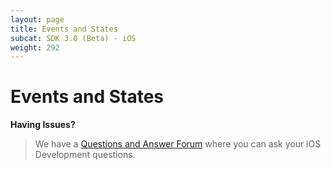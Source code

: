 ```yaml
---
layout: page
title: Events and States
subcat: SDK 3.0 (Beta) - iOS
weight: 292
---
```


# Events and States


**Having Issues?**

> We have a [Questions and Answer Forum](https://forum.kaltura.org/c/playkit) where you can ask your iOS Development questions.
